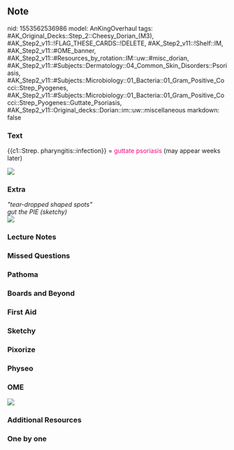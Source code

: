 ## Note
nid: 1553562536986
model: AnKingOverhaul
tags: #AK_Original_Decks::Step_2::Cheesy_Dorian_(M3), #AK_Step2_v11::!FLAG_THESE_CARDS::!DELETE, #AK_Step2_v11::!Shelf::IM, #AK_Step2_v11::#OME_banner, #AK_Step2_v11::#Resources_by_rotation::IM::uw::#misc_dorian, #AK_Step2_v11::#Subjects::Dermatology::04_Common_Skin_Disorders::Psoriasis, #AK_Step2_v11::#Subjects::Microbiology::01_Bacteria::01_Gram_Positive_Cocci::Strep_Pyogenes, #AK_Step2_v11::#Subjects::Microbiology::01_Bacteria::01_Gram_Positive_Cocci::Strep_Pyogenes::Guttate_Psoriasis, #AK_Step2_v11::Original_decks::Dorian::im::uw::miscellaneous
markdown: false

### Text
{{c1::Strep. pharyngitis::infection}} = <font color=
"#FC0280">guttate</font> <font color="#FC0280">psoriasis</font>
(may appear weeks later)
<div><img src="paste-438086664647.jpg"></div>

### Extra
<div>
  <div>
    <div>
      <i>"tear-dropped shaped spots"</i>
    </div>
    <div>
      <i>gut the PIE (sketchy)</i>
    </div>
    <div>
      <i><img src="paste-657026917072897.jpg"></i>
    </div>
  </div>
</div>

### Lecture Notes


### Missed Questions


### Pathoma


### Boards and Beyond


### First Aid


### Sketchy


### Pixorize


### Physeo


### OME
<div class="ome-widget">
  <a href="https://onlinemeded.org?ref=anki"><img src=
  "_OME_AnkiFlashcards_General_3.png"></a>
</div>

### Additional Resources


### One by one

